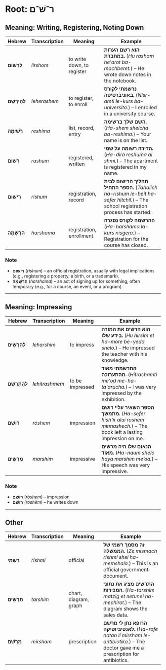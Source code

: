 # Root: ר־שׁ־ם

## Meaning: Writing, Registering, Noting Down

| **Hebrew**       | **Transcription** | **Meaning**           | **Example** |  
|-----------------|-----------------|-----------------|-----------------|  
| **לִרְשׁוֹם**    | *lirshom*      | to write down, to register | **הוא רשם הערות במחברת.** (*Hu rasham he'arot ba-machberet.*) – He wrote down notes in the notebook. |  
| **לְהֵירָשֵׁם**  | *leherashem*  | to register, to enroll | **נרשמתי לקורס באוניברסיטה.** (*Nisr-amti le-kurs ba-universita.*) – I enrolled in a university course. |  
| **רְשִׁימָה**    | *reshima*      | list, record, entry | **השם שלך ברשימה.** (*Ha-shem shelcha ba-reshima.*) – Your name is on the list. |  
| **רָשׁוּם**     | *rashum*        | registered, written | **הדירה רשומה על שמי.** (*Ha-dira reshuma al shmi.*) – The apartment is registered in my name. |  
| **רִישׁוּם**    | *rishum*       | registration, record | **תהליך הרישום לבית הספר התחיל.** (*Tahalich ha-rishum le-beit ha-sefer hitchil.*) – The school registration process has started. |  
| **הַרְשָׁמָה**    | *harshama*       | registration, enrollment | **ההרשמה לקורס נסגרה** (*Ha-harshama la-kurs nisgera.*) – Registration for the course has closed. |  

### Note

- **רִישׁוּם** (*rishum*) – an official registration, usually with legal implications (e.g., registering a property, a birth, or a trademark).  
- **הַרְשָׁמָה** (*harshama*) – an act of signing up for something, often temporary (e.g., for a course, an event, or a program).

---

## Meaning: Impressing

| **Hebrew**       | **Transcription** | **Meaning**         | **Example** |  
|-----------------|-----------------|-----------------|-----------------|  
| **לְהַרְשִׁים**  | *leharshim*    | to impress | **הוא הרשים את המורה בידע שלו.** (*Hu hirsim et ha-more be-yeda shelo.*) – He impressed the teacher with his knowledge. |  
| **לְהִתְרַשֵּׁם** | *lehitrashmem* | to be impressed | **התרשמתי מאוד מהתערוכה.** (*Hitrashamti me'od me-ha-ta'arucha.*) – I was very impressed by the exhibition. |  
| **רוֹשֶׁם** | *ròshem*  | impression | **הספר השאיר עליי רושם מתמשך.** (*Ha-sefer hish'ir alai roshem mitmashech.*) – The book left a lasting impression on me. |  
| **מַרְשִׁים** | *marshim*  | impressive | **הנאום שלו היה מרשים מאוד.** (*Ha-naum shelo haya marshim me’od.*) – His speech was very impressive. |  

### Note

- **רוֹשֶׁם** (*ròshem*) – impression  
- **רוֹשֶׁם** (*roshèm*) – he writes down  

---

## Other

| **Hebrew**       | **Transcription** | **Meaning**         | **Example** |  
|-----------------|-----------------|-----------------|-----------------|  
| **רִשְׁמִי** | *rishmi* | official | **זה מסמך רשמי של הממשלה.** (*Ze mismach rishmi shel ha-memshala.*) – This is an official government document. |  
| **תַּרְשִׁים**  | *tarshim*    | chart, diagram, graph | **התרשים מציג את נתוני המכירות.** (*Ha-tarshim matzig et netunei ha-mechirot.*) – The diagram shows the sales data. |  
| **מִרְשָׁם**  | *mirsham*    | prescription | **הרופא נתן לי מרשם לאנטיביוטיקה.** (*Ha-rofe natan li mirsham le-antibiotika.*) – The doctor gave me a prescription for antibiotics.|  
